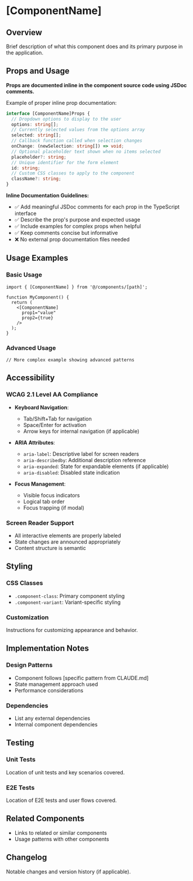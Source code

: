 # [ComponentName]

## Overview

Brief description of what this component does and its primary purpose in the application.

## Props and Usage

**Props are documented inline in the component source code using JSDoc comments.**

Example of proper inline prop documentation:

```typescript
interface [ComponentName]Props {
  // Dropdown options to display to the user
  options: string[];
  // Currently selected values from the options array
  selected: string[];
  // Callback function called when selection changes
  onChange: (newSelection: string[]) => void;
  // Optional placeholder text shown when no items selected
  placeholder?: string;
  // Unique identifier for the form element
  id: string;
  // Custom CSS classes to apply to the component
  className?: string;
}
```

**Inline Documentation Guidelines:**
- ✅ Add meaningful JSDoc comments for each prop in the TypeScript interface
- ✅ Describe the prop's purpose and expected usage
- ✅ Include examples for complex props when helpful
- ✅ Keep comments concise but informative
- ❌ No external prop documentation files needed

## Usage Examples

### Basic Usage

```tsx
import { [ComponentName] } from '@/components/[path]';

function MyComponent() {
  return (
    <[ComponentName]
      prop1="value"
      prop2={true}
    />
  );
}
```

### Advanced Usage

```tsx
// More complex example showing advanced patterns
```

## Accessibility

### WCAG 2.1 Level AA Compliance

- **Keyboard Navigation**: 
  - Tab/Shift+Tab for navigation
  - Space/Enter for activation
  - Arrow keys for internal navigation (if applicable)

- **ARIA Attributes**:
  - `aria-label`: Descriptive label for screen readers
  - `aria-describedby`: Additional description reference
  - `aria-expanded`: State for expandable elements (if applicable)
  - `aria-disabled`: Disabled state indication

- **Focus Management**:
  - Visible focus indicators
  - Logical tab order
  - Focus trapping (if modal)

### Screen Reader Support

- All interactive elements are properly labeled
- State changes are announced appropriately
- Content structure is semantic

## Styling

### CSS Classes

- `.component-class`: Primary component styling
- `.component-variant`: Variant-specific styling

### Customization

Instructions for customizing appearance and behavior.

## Implementation Notes

### Design Patterns

- Component follows [specific pattern from CLAUDE.md]
- State management approach used
- Performance considerations

### Dependencies

- List any external dependencies
- Internal component dependencies

## Testing

### Unit Tests

Location of unit tests and key scenarios covered.

### E2E Tests

Location of E2E tests and user flows covered.

## Related Components

- Links to related or similar components
- Usage patterns with other components

## Changelog

Notable changes and version history (if applicable).